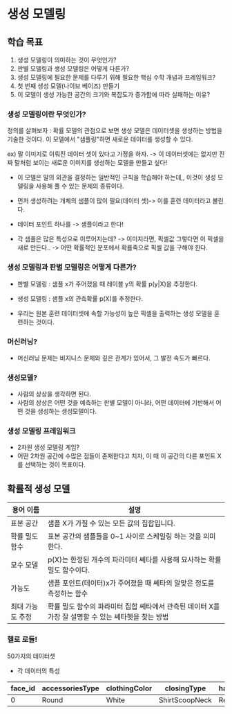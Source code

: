 # 생성 모델링 

## 학습 목표
1. 생성 모델링이 의미하는 것이 무엇인가?
2. 판별 모델링과 생성 모델링은 어떻게 다른가?
3. 생성 모델링에 필요한 문제를 다루기 위해 필요한 핵심 수학 개념과 프레임워크?
4. 첫 번째 생성 모델(나이브 베이즈) 만들기
5. 이 모델이 생성 가능한 공간의 크기와 복잡도가 증가함에 따라 실패하는 이유?



### 생성 모델링이란 무엇인가?

정의를 살펴보자 : 확률 모델의 관점으로 보면 생성 모델은 데이터셋을 생성하는 방법을 기술한 것이다. 이 모델에서 "샘플링"하면 새로운 데이터를 생성할 수 있다.

ex) 말 이미지로 이뤄진 데이터 셋이 있다고 가정을 하자. -> 이 데이터셋에는 없지만 진짜 말처럼 보이는 새로운 이미지를 생성하는 모델을 만들고 싶다!

- 이 모델은 말의 외관을 결정하는 일반적인 규칙을 학습해야 하는데,, 이것이 생성 모델링을 사용해 풀 수 있는 문제의 종류이다.

- 먼저 생성하려는 개체의 샘플이 많이 필요(데이터 셋)-> 이를 훈련 데이터라고 불린다. 

- 데이터 포인트 하나를 -> 샘플이라고 한다!


- 각 샘플은 많은 특성으로 이루어지는데? -> 이미지라면, 픽셀값 그렇다면 이 픽셀을 새로 만든다.. -> 어떤 확률적인 분포에서 확룔죽으로 픽셀 값을 구해야 한다.

### 생성 모델링과 판별 모델링은 어떻게 다른가?

- 판별 모델링 : 샘플 x가 주어졌을 때 레이블 y의 확률 p(y|X)을 추정한다.

- 생성 모델링 : 샘플 x의 관측확률 p(X)를 추정한다.

- 우리는 원본 훈련 데이터셋에 속할 가능성이 높은 픽셀을 출력하는 생성 모델을 훈련하는 것이다.

### 머신러닝?

- 머신러닝 문제는 비지니스 문제와 깊은 관계가 있어서, 그 발전 속도가 빠르다.

### 생성모델?

- 사람의 상상을 생각하면 된다. 
- 사람의 상상은 어떤 것을 예측하는 판별 모델이 아니라, 어떤 데이터에 기반해서 어떤 것을 생성하는 생성모델이다.

### 생성 모델링 프레임워크

- 2차원 생성 모델링 게임?
- 어떤 2차원 공간에 수많은 점들이 존재한다고 치자, 이 때 이 공간의 다른 포인트 X를 선택하는 것이 목표이다.


## 확률적 생성 모델

| 용어 이름     | 설명                                                         |
|-----------|------------------------------------------------------------|
| 표본 공간     | 샘플 X가 가질 수 있는 모든 값의 집합입니다.                                 |
| 확률 밀도 함수  | 표본 공간의 샘플들을 0~1 사이로 스케일링 하는 것을 의미한다.                       |
| 모수 모델     | p(X)는 한정된 개수의 파라미터 쎼타를 사용해 묘사하는 확률 밀도 함수이다.                |
| 가능도       | 샘플 포인트(데이터)x가 주어졌을 때 쎼타의 알맞은 정도를 측정하는 함수                   |
| 최대 가능도 추정 | 확률 밀도 함수의 파라미터 집합 쎼타에서 관측된 데이터 X를 가장 잘 설명할 수 있는 쎄타헷을 찾는 방법 |


### 헬로 로들!

50가지의 데이터셋

- 각 데이터의 특성

| face_id | accessoriesType | clothingColor | closingType    | hasColor | topType            |
|---------|-----------------|---------------|----------------|----------|--------------------|
| 0       | Round           | White         | ShirtScoopNeck | Red      | ShortHairshortFlat |




